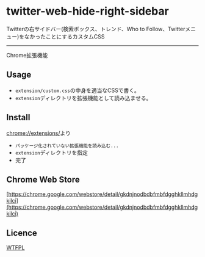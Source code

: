 # twitter-web-hide-right-sidebar
Twitterの右サイドバー(検索ボックス、トレンド、Who to Follow、Twitterメニュー)をなかったことにするカスタムCSS

----
Chrome拡張機能

## Usage
* `extension/custom.css`の中身を適当なCSSで書く。
* `extension`ディレクトリを拡張機能として読み込ませる。

## Install
[chrome://extensions/](chrome://extensions/)より

* `パッケージ化されていない拡張機能を読み込む...`
* `extension`ディレクトリを指定
* 完了

## Chrome Web Store

[https://chrome.google.com/webstore/detail/gkdnjnodbdbfmbfdgghkllmhdgkilci](https://chrome.google.com/webstore/detail/gkdnjnodbdbfmbfdgghkllmhdgkilci)

## Licence
[WTFPL](http://www.wtfpl.net/)
